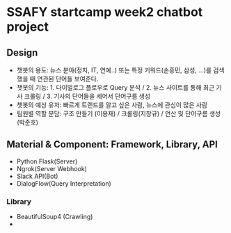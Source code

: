 # SSAFY startcamp week2 chatbot project

## Design
- 챗봇의 용도: 뉴스 분야(정치, IT, 연예..) 또는 특정 키워드(손흥민, 삼성, ...)를 검색했을 때 연관된 단어들 보여준다.
- 챗봇의 기능: 1. 다이얼로그 플로우로 Query 분석 / 2. 뉴스 사이트를 통해 최근 기사 크롤링 / 3. 기사의 단어들을 세어서 단어구름 생성
- 챗봇의 예상 유저: 빠르게 트렌드를 알고 싶은 사람, 뉴스에 관심이 많은 사람
- 팀원별 역할 분담: 구조 만들기 (이용재) / 크롤링(지창규) / 연산 및 단어구름 생성(박준호)



## Material & Component: Framework, Library, API
- Python Flask(Server)
- Ngrok(Server Webhook)
- Slack API(Bot)
- DialogFlow(Query Interpretation)

### Library
- BeautifulSoup4 (Crawling)
- 
